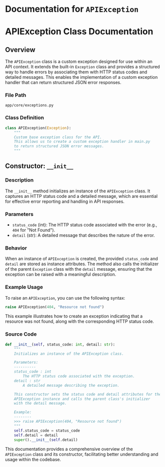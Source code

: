 # Documentation for `APIException`

# APIException Class Documentation

## Overview
The `APIException` class is a custom exception designed for use within an API context. It extends the built-in `Exception` class and provides a structured way to handle errors by associating them with HTTP status codes and detailed messages. This enables the implementation of a custom exception handler that can return structured JSON error responses.

### File Path
`app/core/exceptions.py`

### Class Definition
```python
class APIException(Exception):
    """
    Custom base exception class for the API.
    This allows us to create a custom exception handler in main.py
    to return structured JSON error messages.
    """
```

## Constructor: `__init__`

### Description
The `__init__` method initializes an instance of the `APIException` class. It captures an HTTP status code and a detailed message, which are essential for effective error reporting and handling in API responses.

### Parameters
- `status_code` (int): The HTTP status code associated with the error (e.g., `404` for "Not Found").
- `detail` (str): A detailed message that describes the nature of the error.

### Behavior
When an instance of `APIException` is created, the provided `status_code` and `detail` are stored as instance attributes. The method also calls the initializer of the parent `Exception` class with the `detail` message, ensuring that the exception can be raised with a meaningful description.

### Example Usage
To raise an `APIException`, you can use the following syntax:
```python
raise APIException(404, "Resource not found")
```
This example illustrates how to create an exception indicating that a resource was not found, along with the corresponding HTTP status code.

### Source Code
```python
def __init__(self, status_code: int, detail: str):
    """
    Initializes an instance of the APIException class.

    Parameters:
    ----------
    status_code : int
        The HTTP status code associated with the exception.
    detail : str
        A detailed message describing the exception.

    This constructor sets the status code and detail attributes for the 
    APIException instance and calls the parent class's initializer 
    with the detail message.

    Example:
    --------
    >>> raise APIException(404, "Resource not found")
    """
    self.status_code = status_code
    self.detail = detail
    super().__init__(self.detail)
```

This documentation provides a comprehensive overview of the `APIException` class and its constructor, facilitating better understanding and usage within the codebase.